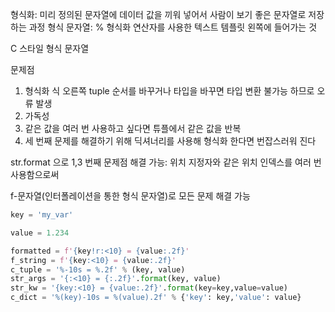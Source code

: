 형식화: 미리 정의된 문자열에 데이터 값을 끼워 넣어서 사람이 보기 좋은 문자열로 저장하는 과정
형식 문자열: % 형식화 연산자를 사용한 텍스트 템플릿 왼쪽에 들어가는 것

C 스타일 형식 문자열

문제점
1. 형식화 식 오른쪽 tuple 순서를 바꾸거나 타입을 바꾸면 타입 변환 불가능 하므로 오류 발생
2. 가독성
3. 같은 값을 여러 번 사용하고 싶다면 튜플에서 같은 값을 반복
4. 세 번째 문제를 해결하기 위해 딕셔너리를 사용해 형식화 한다면 번잡스러워 진다

str.format 으로 1,3 번째 문제점 해결 가능: 위치 지정자와 같은 위치 인덱스를 여러 번 사용함으로써

f-문자열(인터폴레이션을 통한 형식 문자열)로 모든 문제 해결 가능

```python
key = 'my_var'

value = 1.234

formatted = f'{key!r:<10} = {value:.2f}'
f_string = f'{key:<10} = {value:.2f}'
c_tuple = '%-10s = %.2f' % (key, value)
str_args = '{:<10} = {:.2f}'.format(key, value)
str_kw = '{key:<10} = {value:.2f}'.format(key=key,value=value)
c_dict = '%(key)-10s = %(value).2f' % {'key': key,'value': value}
```